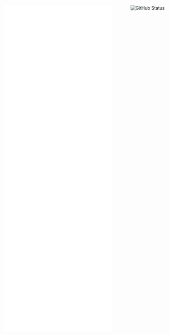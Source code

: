 <img align="right" src="https://github-readme-stats.vercel.app/api?username=CHENPrime-coder" alt="GitHub Status"/>

<img src="/github-metrics.svg" alt="Metrics"/>
